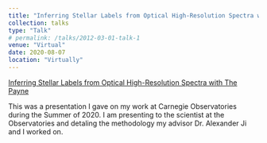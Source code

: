 ```yaml
---
title: "Inferring Stellar Labels from Optical High-Resolution Spectra with The Payne"
collection: talks
type: "Talk"
# permalink: /talks/2012-03-01-talk-1
venue: "Virtual"
date: 2020-08-07
location: "Virtually"
---
```

[Inferring Stellar Labels from Optical High-Resolution Spectra with The Payne](https://www.youtube.com/watch?v=4k2irw01ycQ)

This was a presentation I gave on my work at Carnegie Observatories during the Summer of 2020. I am presenting to the scientist at the Observatories and detaling the methodology my advisor Dr. Alexander Ji and I worked on.
